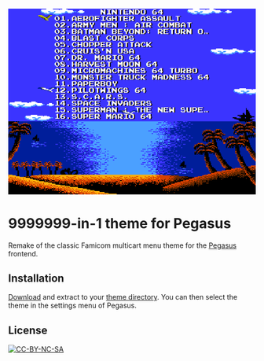 ![](screenshot.png)

# 9999999-in-1 theme for Pegasus

Remake of the classic Famicom multicart menu theme for the [Pegasus](http://pegasus-frontend.org) frontend.

## Installation

[Download](https://github.com/mmatyas/pegasus-theme-9999999-in-1/archive/master.zip) and extract to your [theme directory](http://pegasus-frontend.org/docs/user-guide/installing-themes.md). You can then select the theme in the settings menu of Pegasus.

## License

[![CC-BY-NC-SA](https://i.creativecommons.org/l/by-nc-sa/4.0/88x31.png)](http://creativecommons.org/licenses/by-nc-sa/4.0/)
